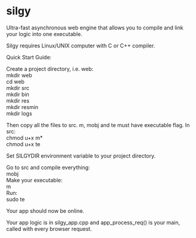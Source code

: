 # silgy
Ultra-fast asynchronous web engine that allows you to compile and link your logic into one executable.  
  
Silgy requires Linux/UNIX computer with C or C++ compiler.  
  
Quick Start Guide:  
  
Create a project directory, i.e. web:  
mkdir web  
cd web  
mkdir src  
mkdir bin  
mkdir res  
mkdir resmin  
mkdir logs  
  
Then copy all the files to src. m, mobj and te must have executable flag. In src:  
chmod u+x m*  
chmod u+x te  
  
Set SILGYDIR environment variable to your project directory.  
  
Go to src and compile everything:  
mobj  
Make your executable:  
m  
Run:  
sudo te  
  
Your app should now be online.  
  
Your app logic is in silgy_app.cpp and app_process_req() is your main, called with every browser request.

